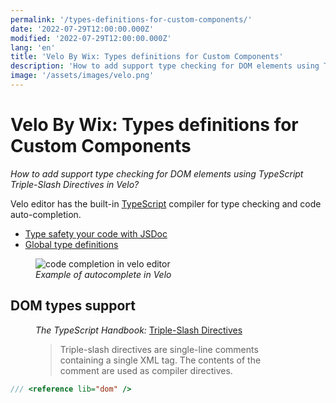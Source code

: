 ```yaml
---
permalink: '/types-definitions-for-custom-components/'
date: '2022-07-29T12:00:00.000Z'
modified: '2022-07-29T12:00:00.000Z'
lang: 'en'
title: 'Velo By Wix: Types definitions for Custom Components'
description: 'How to add support type checking for DOM elements using TypeScript Triple-Slash Directives in Velo?'
image: '/assets/images/velo.png'
---
```


# Velo By Wix: Types definitions for Custom Components

*How to add support type checking for DOM elements using TypeScript Triple-Slash Directives in Velo?*

Velo editor has the built-in [TypeScript](https://www.typescriptlang.org/) compiler for type checking and code auto-completion.

- [Type safety your code with JSDoc](/type-safety-your-code-with-jsdoc/)
- [Global type definitions](/global-type-definitions-in-velo/)

<figure>
  <img
    src="/assets/images/auto-completion.jpg"
    alt="code completion in velo editor"
    loading="lazy"
  />
  <figcaption>
    <em>Example of autocomplete in Velo</em>
  <figcaption>
</figure>

## DOM types support

<figure>
  <figcaption>
    <cite>The TypeScript Handbook:</cite>
    <a href="https://www.typescriptlang.org/docs/handbook/triple-slash-directives.html">Triple-Slash Directives</a>
  </figcaption>
  <blockquote cite="https://www.typescriptlang.org/docs/handbook/triple-slash-directives.html">
    Triple-slash directives are single-line comments containing a single XML tag. The contents of the comment are used as compiler directives.
  </blockquote>
</figure>


```ts
/// <reference lib="dom" />
```
